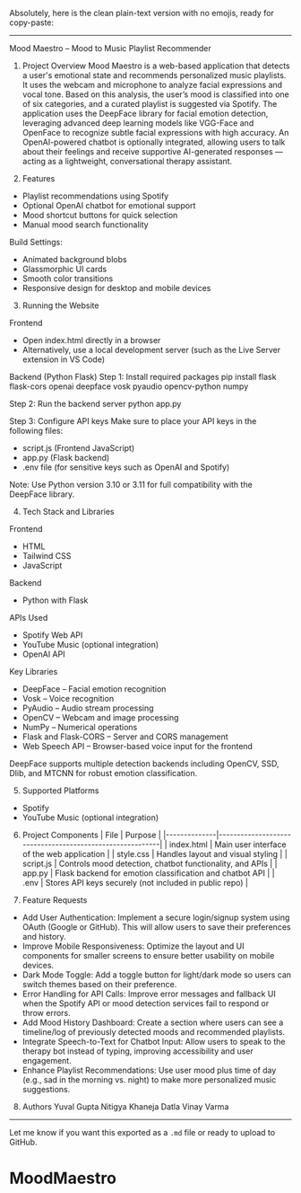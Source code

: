 Absolutely, here is the clean plain-text version with no emojis, ready for copy-paste:

---

Mood Maestro – Mood to Music Playlist Recommender

1. Project Overview
   Mood Maestro is a web-based application that detects a user's emotional state and recommends personalized music playlists. It uses the webcam and microphone to analyze facial expressions and vocal tone. Based on this analysis, the user’s mood is classified into one of six categories, and a curated playlist is suggested via Spotify.
   The application uses the DeepFace library for facial emotion detection, leveraging advanced deep learning models like VGG-Face and OpenFace to recognize subtle facial expressions with high accuracy.
   An OpenAI-powered chatbot is optionally integrated, allowing users to talk about their feelings and receive supportive AI-generated responses — acting as a lightweight, conversational therapy assistant.

2. Features

* Playlist recommendations using Spotify
* Optional OpenAI chatbot for emotional support
* Mood shortcut buttons for quick selection
* Manual mood search functionality

Build Settings:

* Animated background blobs
* Glassmorphic UI cards
* Smooth color transitions
* Responsive design for desktop and mobile devices

3. Running the Website

Frontend

* Open index.html directly in a browser
* Alternatively, use a local development server (such as the Live Server extension in VS Code)

Backend (Python Flask)
Step 1: Install required packages
pip install flask flask-cors openai deepface vosk pyaudio opencv-python numpy

Step 2: Run the backend server
python app.py

Step 3: Configure API keys
Make sure to place your API keys in the following files:

* script.js (Frontend JavaScript)
* app.py (Flask backend)
* .env file (for sensitive keys such as OpenAI and Spotify)

Note: Use Python version 3.10 or 3.11 for full compatibility with the DeepFace library.

4. Tech Stack and Libraries

Frontend

* HTML
* Tailwind CSS
* JavaScript

Backend

* Python with Flask

APIs Used

* Spotify Web API
* YouTube Music (optional integration)
* OpenAI API

Key Libraries

* DeepFace – Facial emotion recognition
* Vosk – Voice recognition
* PyAudio – Audio stream processing
* OpenCV – Webcam and image processing
* NumPy – Numerical operations
* Flask and Flask-CORS – Server and CORS management
* Web Speech API – Browser-based voice input for the frontend

DeepFace supports multiple detection backends including OpenCV, SSD, Dlib, and MTCNN for robust emotion classification.

5. Supported Platforms

* Spotify
* YouTube Music (optional integration)

6. Project Components
   \| File         | Purpose                                                  |
   \|--------------|----------------------------------------------------------|
   \| index.html   | Main user interface of the web application               |
   \| style.css    | Handles layout and visual styling                        |
   \| script.js    | Controls mood detection, chatbot functionality, and APIs |
   \| app.py       | Flask backend for emotion classification and chatbot API |
   \| .env         | Stores API keys securely (not included in public repo)   |

7. Feature Requests

* Add User Authentication: Implement a secure login/signup system using OAuth (Google or GitHub). This will allow users to save their preferences and history.
* Improve Mobile Responsiveness: Optimize the layout and UI components for smaller screens to ensure better usability on mobile devices.
* Dark Mode Toggle: Add a toggle button for light/dark mode so users can switch themes based on their preference.
* Error Handling for API Calls: Improve error messages and fallback UI when the Spotify API or mood detection services fail to respond or throw errors.
* Add Mood History Dashboard: Create a section where users can see a timeline/log of previously detected moods and recommended playlists.
* Integrate Speech-to-Text for Chatbot Input: Allow users to speak to the therapy bot instead of typing, improving accessibility and user engagement.
* Enhance Playlist Recommendations: Use user mood plus time of day (e.g., sad in the morning vs. night) to make more personalized music suggestions.

8. Authors
   Yuval Gupta
   Nitigya Khaneja
   Datla Vinay Varma

---

Let me know if you want this exported as a `.md` file or ready to upload to GitHub.
# MoodMaestro
